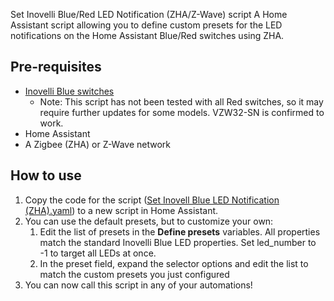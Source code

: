Set Inovelli Blue/Red LED Notification (ZHA/Z-Wave) script
A Home Assistant script allowing you to define custom presets for the LED notifications on the Home Assistant Blue/Red switches using ZHA.

## Pre-requisites 
* [Inovelli Blue switches](https://inovelli.com/)
  * Note: This script has not been tested with all Red switches, so it may require further updates for some models. VZW32-SN is confirmed to work.
* Home Assistant
* A Zigbee (ZHA) or Z-Wave network

## How to use
1. Copy the code for the script ([Set Inovell Blue LED Notification (ZHA).yaml](set_inovelli_blue_red_led_notification_zha_zwave.yaml)) to a new script in Home Assistant.
2. You can use the default presets, but to customize your own:
   1. Edit the list of presets in the **Define presets** variables. All properties match the standard Inovelli Blue LED properties. Set led_number to -1 to target all LEDs at once.
   2. In the preset field, expand the selector options and edit the list to match the custom presets you just configured
3. You can now call this script in any of your automations!

